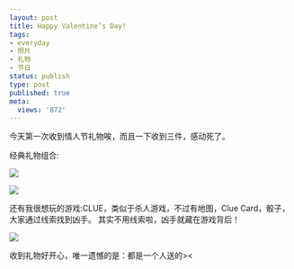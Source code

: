 ```yaml
---
layout: post
title: Happy Valentine’s Day!
tags:
- everyday
- 照片
- 礼物
- 节日
status: publish
type: post
published: true
meta:
  views: '872'
---
```

今天第一次收到情人节礼物唉，而且一下收到三件，感动死了。

经典礼物组合:

![](https://dl.dropboxusercontent.com/u/308058/blogimages/2010/07/img_0992.jpg)

![](http://azaleasays.files.wordpress.com/2008/02/img_0996.jpg)

还有我很想玩的游戏:CLUE，类似于杀人游戏，不过有地图，Clue Card，骰子，大家通过线索找到凶手。 其实不用线索啦，凶手就藏在游戏背后！

![](https://dl.dropboxusercontent.com/u/308058/blogimages/2010/07/img_0994.jpg)

收到礼物好开心，唯一遗憾的是：都是一个人送的><

